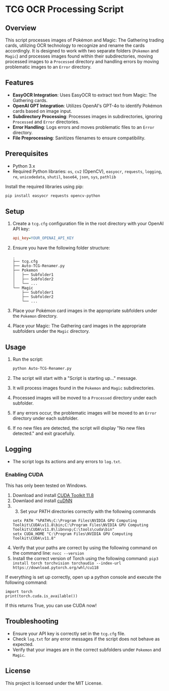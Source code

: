 
# TCG OCR Processing Script

## Overview

This script processes images of Pokémon and Magic: The Gathering trading cards, utilizing OCR technology to recognize and rename the cards accordingly. It is designed to work with two separate folders (`Pokemon` and `Magic`) and processes images found within their subdirectories, moving processed images to a `Processed` directory and handling errors by moving problematic images to an `Error` directory.

## Features

- **EasyOCR Integration**: Uses EasyOCR to extract text from Magic: The Gathering cards.
- **OpenAI GPT Integration**: Utilizes OpenAI's GPT-4o to identify Pokémon cards based on image input.
- **Subdirectory Processing**: Processes images in subdirectories, ignoring `Processed` and `Error` directories.
- **Error Handling**: Logs errors and moves problematic files to an `Error` directory.
- **File Preprocessing**: Sanitizes filenames to ensure compatibility.


## Prerequisites

- Python 3.x
- Required Python libraries: `os`, `cv2` (OpenCV), `easyocr`, `requests`, `logging`, `re`, `unicodedata`, `shutil`, `base64`, `json`, `sys`, `pathlib`

Install the required libraries using pip:

```bash
pip install easyocr requests opencv-python
```

## Setup

1. Create a `tcg.cfg` configuration file in the root directory with your OpenAI API key:

    ```cfg
    api_key=YOUR_OPENAI_API_KEY
    ```

2. Ensure you have the following folder structure:

    ```
    .
    ├── tcg.cfg
    ├── Auto-TCG-Renamer.py
    ├── Pokemon
    │   ├── Subfolder1
    │   ├── Subfolder2
    │   └── ...
    └── Magic
        ├── Subfolder1
        ├── Subfolder2
        └── ...
    ```

3. Place your Pokémon card images in the appropriate subfolders under the `Pokemon` directory.
4. Place your Magic: The Gathering card images in the appropriate subfolders under the `Magic` directory.

## Usage

1. Run the script:

    ```bash
    python Auto-TCG-Renamer.py
    ```

2. The script will start with a "Script is starting up..." message.
3. It will process images found in the `Pokemon` and `Magic` subdirectories.
4. Processed images will be moved to a `Processed` directory under each subfolder.
5. If any errors occur, the problematic images will be moved to an `Error` directory under each subfolder.
6. If no new files are detected, the script will display "No new files detected." and exit gracefully.

## Logging

- The script logs its actions and any errors to `log.txt`.

### Enabling CUDA

This has only been tested on Windows.

 1. Download and install [CUDA Toolkit 11.8](https://developer.nvidia.com/cuda-11-8-0-download-archive)
 2. Downlaod and install [cuDNN](https://developer.nvidia.com/cudnn-downloads)
 3. 3. Set your PATH directories correctly with the following commands
     ```
     setx PATH "%PATH%;C:\Program Files\NVIDIA GPU Computing Toolkit\CUDA\v11.8\bin;C:\Program Files\NVIDIA GPU Computing Toolkit\CUDA\v11.8\libnvvp;C:\tools\cuda\bin"
     setx CUDA_HOME "C:\Program Files\NVIDIA GPU Computing Toolkit\CUDA\v11.8"
  4. Verify that your paths are correct by using the following command on the command line:
     `nvcc --version`
  5. Install the correct version of Torch using the following command:
    `pip3 install torch torchvision torchaudio --index-url https://download.pytorch.org/whl/cu118`

If everything is set up correctly, open up a python console and execute the following command: 
```
import torch
print(torch.cuda.is_available())
```
If this returns True, you can use CUDA now!


## Troubleshooting

- Ensure your API key is correctly set in the `tcg.cfg` file.
- Check `log.txt` for any error messages if the script does not behave as expected.
- Verify that your images are in the correct subfolders under `Pokemon` and `Magic`.

## License

This project is licensed under the MIT License.
